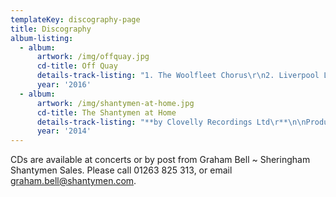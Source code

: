 ```yaml
---
templateKey: discography-page
title: Discography
album-listing:
  - album:
      artwork: /img/offquay.jpg
      cd-title: Off Quay
      details-track-listing: "1. The Woolfleet Chorus\r\n2. Liverpool Lou\r\n3. Sally Brown\r\n4. Blue Nose\r\n5. Mary Ellen Carter\r\n6. My Son John\r\n7. Good Ship Ragamuffin\r\n8. The Smuggler\r\n9. 25 Years\r\n10. Guns & Drums\r\n11. Randy Dandy Oh\r\n12. No Hopers\r\n13. The Outside Track\r\n14. The Day of the Clipper\r\n15. Windy Harbour\r\n16. Lumpers Life\r\n17. Donegal Danny\r\n18. Shoals Of Herring\r\n19. Up She Rises\r\n20. Keep Hauling\r\n21. Pay Me\r\n22. New York Girls\r\n23. Santiano"
      year: '2016'
  - album:
      artwork: /img/shantymen-at-home.jpg
      cd-title: The Shantymen at Home
      details-track-listing: "**by Clovelly Recordings Ltd\r**\n\nProducer: John Perkins Engineered and Mastered: Bob Whitney\r\\\nBooklet Design: John Bird\r\\\nPictures © Chris Taylor © & Clovelly Recordings Ltd\r\\\nEmail: clovellyrecordings@hotmail.com\r\\\nRecorded 28th February & 1st March 2014 at St Peter’s Church, Sheringham\n\n1. Up She Rises\r\n2. Mary Ellen Carter\r\n3. Grimsby Fisherman\r\n4. Sally Brown\r\n5. Bold Riley\r\n6. Lifeboat Prayer\r\n7. Jimmy Just Turn Her Around\r\n8. The Good Ship Ragamuffin\r\n9. Far From The Shores Of England\r\n10. Pique La Baleinecd-back\r\n11. No Hopers\r\n12. Make & Break Harbour\r\n13. The Big Bow Wow\r\n14. Five O’clock In The Morning\r\n15. My Son John\r\n16. The Day Of The Clipper\r\n17. Windy Harbour\r\n18. Captain Kidd\r\n19. Don’t Take The Heroes\r\n20. El Fusilado\r\n21. One More Pull\r\n22. Forever and a Day\r\n23. Sailor’s Prayer"
      year: '2014'
---
```


CDs are available at concerts or by post from Graham Bell ~ Sheringham Shantymen Sales. Please call 01263 825 313, or email graham.bell@shantymen.com.

